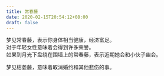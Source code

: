```yaml
---
title: 常春藤
date: 2020-02-15T20:54:12+08:00
draft: false
---
```


梦见常春藤，表示你身体相当健康，经济富足。<br>
对于年轻女性意味着会得到许多荣誉。<br>
如果到月光下盘绕在围墙上的常春藤，表示近期她会和小伙子幽会。<br>

梦见枯萎藤，意味着取消婚约和其他悲伤的事。<br>
